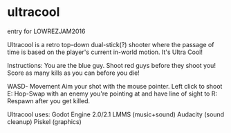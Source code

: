 # ultracool
entry for LOWREZJAM2016

Ultracool is a retro top-down dual-stick(?) shooter where the passage of time is based on the player's current in-world motion. It's Ultra Cool!

Instructions:
You are the blue guy.
Shoot red guys before they shoot you!
Score as many kills as you can before you die!

WASD- Movement
Aim your shot with the mouse pointer.
Left click to shoot
E: Hop-Swap with an enemy you're pointing at and have line of sight to
R: Respawn after you get killed.

Ultracool uses:
  Godot Engine 2.0/2.1
  LMMS (music+sound)
  Audacity (sound cleanup)
  Piskel (graphics)
  
